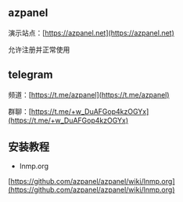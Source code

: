 ## azpanel
演示站点：[https://azpanel.net](https://azpanel.net)

允许注册并正常使用
## telegram
频道：[https://t.me/azpanel](https://t.me/azpanel)

群聊：[https://t.me/+w_DuAFGop4kzOGYx](https://t.me/+w_DuAFGop4kzOGYx)
## 安装教程
- lnmp.org

[https://github.com/azpanel/azpanel/wiki/lnmp.org](https://github.com/azpanel/azpanel/wiki/lnmp.org)
